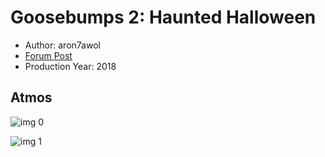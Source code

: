 # Goosebumps 2: Haunted Halloween

* Author: aron7awol
* [Forum Post](https://www.avsforum.com/threads/bass-eq-for-filtered-movies.2995212/post-57408846)
* Production Year: 2018

## Atmos

![img 0](https://i.imgur.com/5LtY2OX.jpg)

![img 1](https://i.imgur.com/VOyOESy.jpg)

